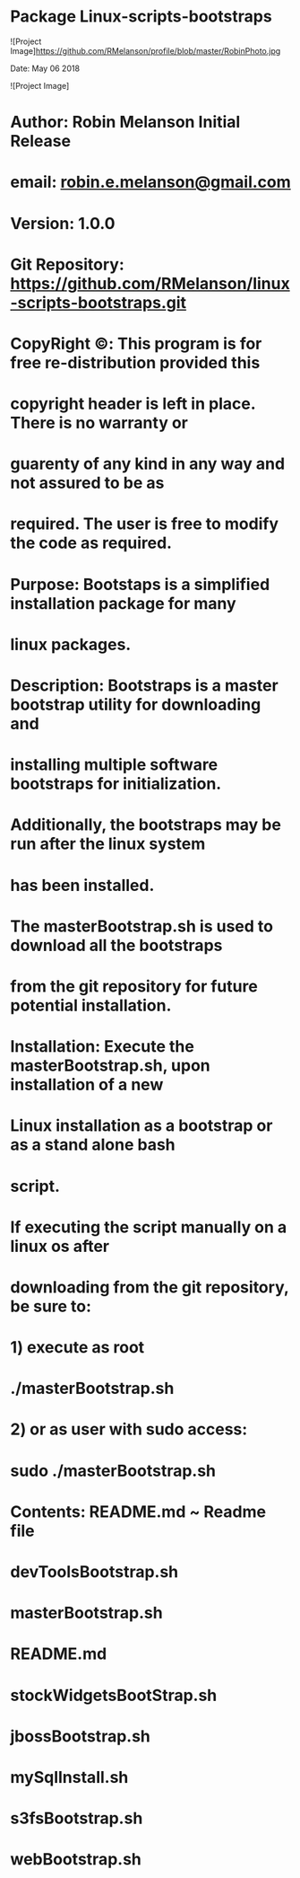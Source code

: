 # Package Linux-scripts-bootstraps
![Project Image]https://github.com/RMelanson/profile/blob/master/RobinPhoto.jpg

Date: May 06 2018

![Project Image]


# Author: Robin Melanson Initial Release
# email: robin.e.melanson@gmail.com
# Version: 1.0.0
#
# Git Repository: https://github.com/RMelanson/linux-scripts-bootstraps.git
#
# CopyRight ©:  This program is for free re-distribution provided this
#               copyright header is left in place.  There is no warranty or
#               guarenty of any kind in any way and not assured to be as
#               required.  The user is free to modify the code as required.
#
# Purpose:      Bootstaps is a simplified installation package for many
#               linux packages.
#
# Description:  Bootstraps is a master bootstrap utility for downloading and
#               installing multiple software bootstraps for initialization.
#               Additionally, the bootstraps may be run after the linux system
#               has been installed.
#               The masterBootstrap.sh is used to download all the bootstraps
#               from the git repository for future potential installation.
#
# Installation: Execute the masterBootstrap.sh, upon installation of a new
#               Linux installation as a bootstrap or as a stand alone bash
#               script.
#               If executing the script manually on a linux os after
#               downloading from the git repository, be sure to:
#               1) execute as root
#                  ./masterBootstrap.sh
#               2) or as user with sudo access:
#                  sudo ./masterBootstrap.sh
#
# Contents:    README.md ~ Readme file
#              devToolsBootstrap.sh
#              masterBootstrap.sh
#              README.md
#              stockWidgetsBootStrap.sh
#              jbossBootstrap.sh
#              mySqlInstall.sh
#              s3fsBootstrap.sh
#              webBootstrap.sh

